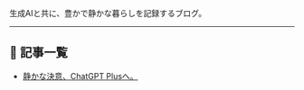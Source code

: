 生成AIと共に、豊かで静かな暮らしを記録するブログ。

---

## 📝 記事一覧

- [静かな決意、ChatGPT Plusへ。](articles/2025-06-03-chatgpt-plus.md)
